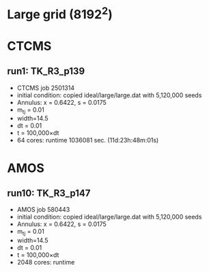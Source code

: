 # Large grid (8192<sup>2</sup>)

# CTCMS
## run1: TK_R3_p139
* CTCMS job 2501314
* initial condition: copied ideal/large/large.dat with 5,120,000 seeds
* Annulus: x = 0.6422, s = 0.0175
* m<sub>tj</sub> = 0.01
* width=14.5
* dt = 0.01
* t = 100,000&times;dt
* 64 cores: runtime 1036081 sec. (11d:23h:48m:01s)


# AMOS
## run10: TK_R3_p147
* AMOS job 580443
* initial condition: copied ideal/large/large.dat with 5,120,000 seeds
* Annulus: x = 0.6422, s = 0.0175
* m<sub>tj</sub> = 0.01
* width=14.5
* dt = 0.01
* t = 100,000&times;dt
* 2048 cores: runtime 
